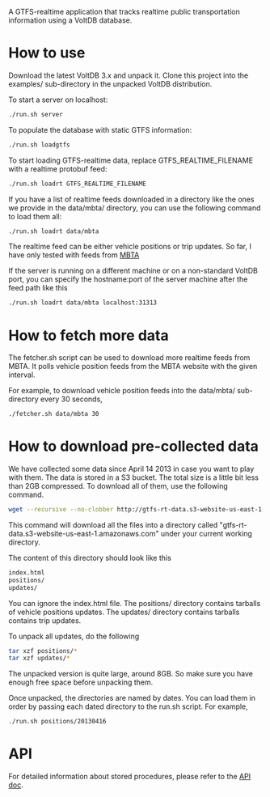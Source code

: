 A GTFS-realtime application that tracks realtime public transportation
information using a VoltDB database.

How to use
=====

Download the latest VoltDB 3.x and unpack it. Clone this project into the
examples/ sub-directory in the unpacked VoltDB distribution.

To start a server on localhost:
```bash
./run.sh server
```

To populate the database with static GTFS information:
```bash
./run.sh loadgtfs
```

To start loading GTFS-realtime data, replace GTFS_REALTIME_FILENAME with a
realtime protobuf feed:
```bash
./run.sh loadrt GTFS_REALTIME_FILENAME
```

If you have a list of realtime feeds downloaded in a directory like the ones we
provide in the data/mbta/ directory, you can use the following command to load
them all:
```bash
./run.sh loadrt data/mbta
```

The realtime feed can be either vehicle positions or trip updates. So far, I
have only tested with feeds from
[MBTA](http://www.mbta.com/rider_tools/developers/default.asp?id=22393)

If the server is running on a different machine or on a non-standard VoltDB
port, you can specify the hostname:port of the server machine after the feed
path like this
```bash
./run.sh loadrt data/mbta localhost:31313
```

How to fetch more data
=====

The fetcher.sh script can be used to download more realtime feeds from MBTA. It
polls vehicle position feeds from the MBTA website with the given interval.

For example, to download vehicle position feeds into the data/mbta/
sub-directory every 30 seconds,
```bash
./fetcher.sh data/mbta 30
```

How to download pre-collected data
=====

We have collected some data since April 14 2013 in case you want to play with
them. The data is stored in a S3 bucket. The total size is a little bit less
than 2GB compressed. To download all of them, use the following command.
```bash
wget --recursive --no-clobber http://gtfs-rt-data.s3-website-us-east-1.amazonaws.com/
```

This command will download all the files into a directory called
"gtfs-rt-data.s3-website-us-east-1.amazonaws.com" under your current working
directory.

The content of this directory should look like this
```bash
index.html
positions/
updates/
```

You can ignore the index.html file. The positions/ directory contains tarballs
of vehicle positions updates. The updates/ directory contains tarballs contains
trip updates.

To unpack all updates, do the following
```bash
tar xzf positions/*
tar xzf updates/*
```

The unpacked version is quite large, around 8GB. So make sure you have enough
free space before unpacking them.

Once unpacked, the directories are named by dates. You can load them in order by
passing each dated directory to the run.sh script. For example,
```bash
./run.sh positions/20130416
```

API
=====

For detailed information about stored procedures, please refer to the [API doc](https://github.com/nshi/gtfs-rt/wiki/API).
